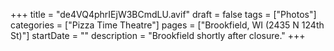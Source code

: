 +++
title = "de4VQ4phrIEjW3BCmdLU.avif"
draft = false
tags = ["Photos"]
categories = ["Pizza Time Theatre"]
pages = ["Brookfield, WI (2435 N 124th St)"]
startDate = ""
description = "Brookfield shortly after closure."
+++
